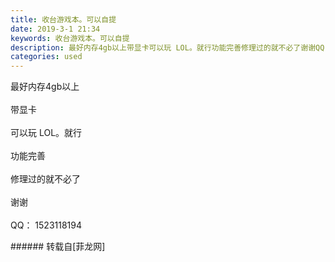 ```yaml
---
title: 收台游戏本。可以自提
date: 2019-3-1 21:34
keywords: 收台游戏本。可以自提
description: 最好内存4gb以上带显卡可以玩 LOL。就行功能完善修理过的就不必了谢谢QQ： 1523118194
categories: used
---
```

<td class="t_f" id="postmessage_3139268">

最好内存4gb以上<br/>
<br/>
带显卡<br/>
<br/>
可以玩 LOL。就行<br/>
<br/>
功能完善<br/>
<br/>
修理过的就不必了<br/>
<br/>
谢谢<br/>
<br/>
QQ： 1523118194<br/>
</td>
###### 转载自[菲龙网]